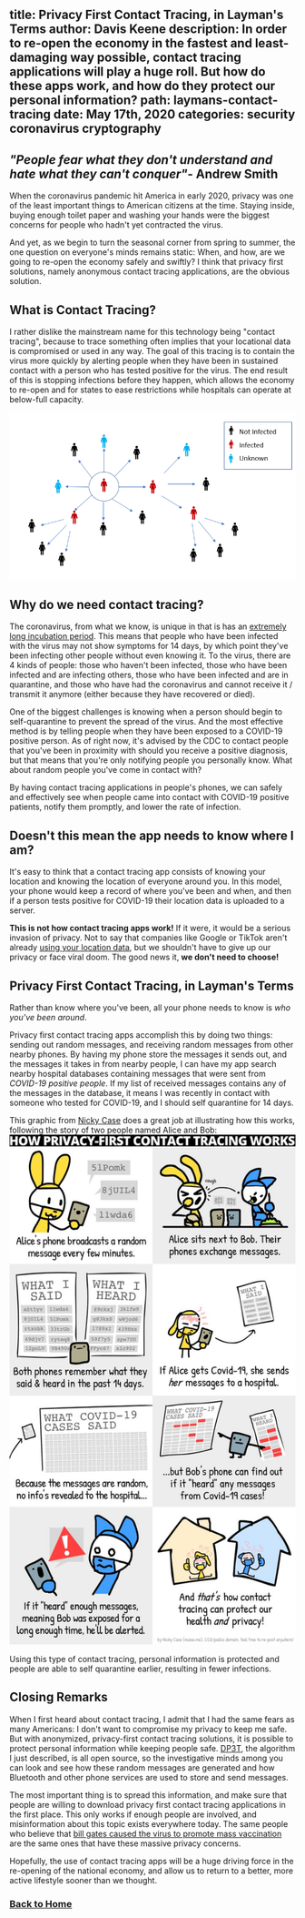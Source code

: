 title: Privacy First Contact Tracing, in Layman's Terms
author: Davis Keene
description: In order to re-open the economy in the fastest and least-damaging way possible, contact tracing applications will play a huge roll. But how do these apps work, and how do they protect our personal information?
path: laymans-contact-tracing
date: May 17th, 2020
categories: security coronavirus cryptography
---
## _"People fear what they don't understand and hate what they can't conquer"_- Andrew Smith

When the coronavirus pandemic hit America in early 2020, privacy was one of the least important things to American citizens at the time.
Staying inside, buying enough toilet paper and washing your hands were the biggest concerns for people who hadn't yet contracted the virus.

And yet, as we begin to turn the seasonal corner from spring to summer, the one question on everyone's minds remains static: When, and how, are
we going to re-open the economy safely and swiftly? I think that privacy first solutions, namely anonymous contact tracing applications, are the obvious solution.

## What is Contact Tracing?
I rather dislike the mainstream name for this technology being "contact tracing", because to trace something often implies that your locational data
is compromised or used in any way. The goal of this tracing is to contain the virus more quickly by alerting people when they have been in sustained contact
with a person who has tested positive for the virus. The end result of this is stopping infections before they happen, which allows the economy to re-open and
for states to ease restrictions while hospitals can operate at below-full capacity.

![Diagram of Contact Tracing](../assets/images/laymans/tracing-diagram.png)

## Why do we need contact tracing?
The coronavirus, from what we know, is unique in that is has an [extremely long incubation period](https://www.cdc.gov/coronavirus/2019-ncov/hcp/clinical-guidance-management-patients.html).
This means that people who have been infected with the virus may not show symptoms for 14 days, by which point they've been infecting other people without even knowing it. To the virus, there
are 4 kinds of people: those who haven't been infected, those who have been infected and are infecting others, those who have been infected and are in quarantine, and those who have had the coronavirus
and cannot receive it / transmit it anymore (either because they have recovered or died).

One of the biggest challenges is knowing when a person should begin to self-quarantine to prevent the spread of the virus. And the most effective method is by telling people when they have been exposed to a COVID-19
positive person. As of right now, it's advised by the CDC to contact people that you've been in proximity with should you receive a positive diagnosis, but that means that you're only notifying people you personally know. What about
random people you've come in contact with?

By having contact tracing applications in people's phones, we can safely and effectively see when people came into contact with COVID-19 positive patients, notify them promptly, and lower the rate of infection.

## Doesn't this mean the app needs to know where I am?
It's easy to think that a contact tracing app consists of knowing your location and knowing the location of everyone around you. In this model, your phone would
keep a record of where you've been and when, and then if a person tests positive for COVID-19 their location data is uploaded to a server.

<b>This is not how contact tracing apps work!</b> If it were, it would be a serious invasion of privacy. Not to say that companies
 like Google or TikTok aren't already [using your location data](https://www.cnet.com/news/tiktok-accused-of-secretly-gathering-user-data-and-sending-it-to-china/), but
 we shouldn't have to give up our privacy or face viral doom. The good news it, <b>we don't need to choose!</b>
 
## Privacy First Contact Tracing, in Layman's Terms
Rather than know where you've been, all your phone needs to know is <i>who you've been around</i>.

Privacy first contact tracing apps accomplish this by doing two things: sending out random messages, and receiving random messages from other nearby phones.
By having my phone store the messages it sends out, and the messages it takes in from nearby people, I can have my app search nearby hospital databases containing 
messages that were sent from <i>COVID-19 positive people</i>. If my list of received messages contains any of the messages in the database, it means I was recently in contact with someone 
who tested for COVID-19, and I should self quarantine for 14 days.

This graphic from [Nicky Case](https://ncase.me/) does a great job at illustrating how this works, following the story of two people named Alice and Bob:
![Nicky Case's drawing showing how DP3T works.](../assets/images/laymans/dp3t-diagram.jpg)

Using this type of contact tracing, personal information is protected and people are able to self quarantine earlier, resulting in fewer infections.

## Closing Remarks
When I first heard about contact tracing, I admit that I had the same fears as many Americans: I don't want to compromise my privacy to keep me safe. But with anonymized, privacy-first contact
tracing solutions, it is possible to protect personal information while keeping people safe. [DP3T](https://github.com/DP-3T/documents/blob/master/DP3T%20White%20Paper.pdf), the algorithm I just described, is all
open source, so the investigative minds among you can look and see how these random messages are generated and how Bluetooth and other phone services are used to store and send messages. 

The most important thing is to spread this information, and make sure that people are willing to download privacy first contact tracing applications in the first place. This only works if enough people are
involved, and misinformation about this topic exists everywhere today. The same people who believe that [bill gates caused the virus to promote mass vaccination](https://www.forbes.com/sites/brucelee/2020/04/19/bill-gates-is-now-a-target-of-covid-19-coronavirus-conspiracy-theories/#787a0d6b6227)
are the same ones that have these massive privacy concerns.
 
Hopefully, the use of contact tracing apps will be a huge driving force in the re-opening of the national economy, and allow us to return to a better, more active lifestyle sooner than we thought.
 
### [Back to Home](https://daviskeene.com/blog/)